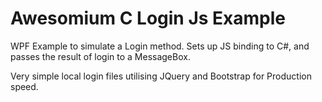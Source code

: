 Awesomium C Login Js Example
=============================

WPF Example to simulate a Login method.
Sets up JS binding to C#, and passes the result of login to a MessageBox.

Very simple local login files utilising JQuery and Bootstrap for Production speed.

